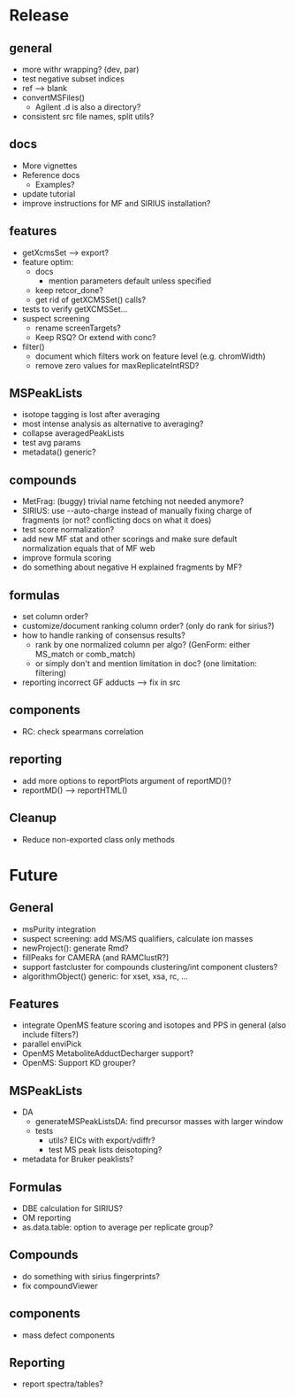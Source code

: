 # Release

## general
- more withr wrapping? (dev, par)
- test negative subset indices
- ref --> blank
- convertMSFiles()
    - Agilent .d is also a directory?
- consistent src file names, split utils?


## docs
- More vignettes
- Reference docs
    - Examples?
- update tutorial
- improve instructions for MF and SIRIUS installation?


## features
- getXcmsSet --> export?
- feature optim:
    - docs
        - mention parameters default unless specified
    - keep retcor_done?
    - get rid of getXCMSSet() calls?
- tests to verify getXCMSSet...
- suspect screening
    - rename screenTargets?
    - Keep RSQ? Or extend with conc?
- filter()
    - document which filters work on feature level (e.g. chromWidth)
    - remove zero values for maxReplicateIntRSD?


## MSPeakLists
- isotope tagging is lost after averaging
- most intense analysis as alternative to averaging?
- collapse averagedPeakLists
- test avg params
- metadata() generic?


## compounds
- MetFrag: (buggy) trivial name fetching not needed anymore?
- SIRIUS: use --auto-charge instead of manually fixing charge of fragments (or not? conflicting docs on what it does)
- test score normalization?
- add new MF stat and other scorings and make sure default normalization equals that of MF web
- improve formula scoring
- do something about negative H explained fragments by MF?


## formulas
- set column order?
- customize/document ranking column order? (only do rank for sirius?)
- how to handle ranking of consensus results?
    - rank by one normalized column per algo? (GenForm: either MS_match or comb_match)
    - or simply don't and mention limitation in doc? (one limitation: filtering)
- reporting incorrect GF adducts --> fix in src


## components
- RC: check spearmans correlation


## reporting
- add more options to reportPlots argument of reportMD()?
- reportMD() --> reportHTML()


## Cleanup
- Reduce non-exported class only methods


# Future

## General

- msPurity integration
- suspect screening: add MS/MS qualifiers, calculate ion masses
- newProject(): generate Rmd?
- fillPeaks for CAMERA (and RAMClustR?)
- support fastcluster for compounds clustering/int component clusters?
- algorithmObject() generic: for xset, xsa, rc, ...

## Features

- integrate OpenMS feature scoring and isotopes and PPS in general (also include filters?)
- parallel enviPick
- OpenMS MetaboliteAdductDecharger support?
- OpenMS: Support KD grouper?


## MSPeakLists

- DA
    - generateMSPeakListsDA: find precursor masses with larger window
    - tests
        - utils? EICs with export/vdiffr?
        - test MS peak lists deisotoping?
- metadata for Bruker peaklists?


## Formulas

- DBE calculation for SIRIUS?
- OM reporting
- as.data.table: option to average per replicate group?


## Compounds

- do something with sirius fingerprints?
- fix compoundViewer


## components
- mass defect components


## Reporting
- report spectra/tables?

